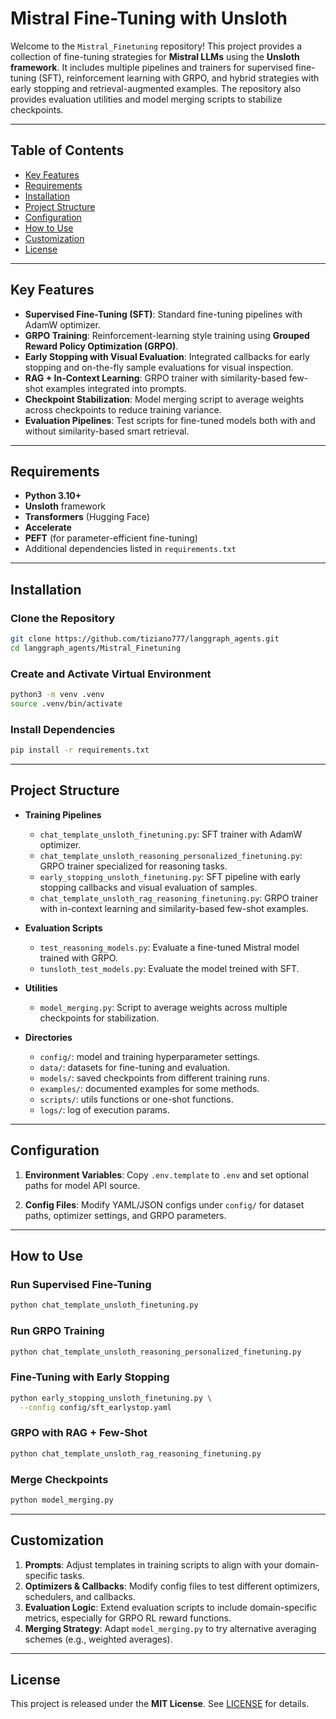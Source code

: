 # Mistral Fine-Tuning with Unsloth

Welcome to the `Mistral_Finetuning` repository!
This project provides a collection of fine-tuning strategies for **Mistral LLMs** using the **Unsloth framework**. It includes multiple pipelines and trainers for supervised fine-tuning (SFT), reinforcement learning with GRPO, and hybrid strategies with early stopping and retrieval-augmented examples. The repository also provides evaluation utilities and model merging scripts to stabilize checkpoints.

---

## Table of Contents

* [Key Features](#key-features)
* [Requirements](#requirements)
* [Installation](#installation)
* [Project Structure](#project-structure)
* [Configuration](#configuration)
* [How to Use](#how-to-use)
* [Customization](#customization)
* [License](#license)

---

## Key Features

* **Supervised Fine-Tuning (SFT)**: Standard fine-tuning pipelines with AdamW optimizer.
* **GRPO Training**: Reinforcement-learning style training using **Grouped Reward Policy Optimization (GRPO)**.
* **Early Stopping with Visual Evaluation**: Integrated callbacks for early stopping and on-the-fly sample evaluations for visual inspection.
* **RAG + In-Context Learning**: GRPO trainer with similarity-based few-shot examples integrated into prompts.
* **Checkpoint Stabilization**: Model merging script to average weights across checkpoints to reduce training variance.
* **Evaluation Pipelines**: Test scripts for fine-tuned models both with and without similarity-based smart retrieval.

---

## Requirements

* **Python 3.10+**
* **Unsloth** framework
* **Transformers** (Hugging Face)
* **Accelerate**
* **PEFT** (for parameter-efficient fine-tuning)
* Additional dependencies listed in `requirements.txt`

---

## Installation

### Clone the Repository

```bash
git clone https://github.com/tiziano777/langgraph_agents.git
cd langgraph_agents/Mistral_Finetuning
```

### Create and Activate Virtual Environment

```bash
python3 -m venv .venv
source .venv/bin/activate
```

### Install Dependencies

```bash
pip install -r requirements.txt
```

---

## Project Structure

* **Training Pipelines**

  * `chat_template_unsloth_finetuning.py`: SFT trainer with AdamW optimizer.
  * `chat_template_unsloth_reasoning_personalized_finetuning.py`: GRPO trainer specialized for reasoning tasks.
  * `early_stopping_unsloth_finetuning.py`: SFT pipeline with early stopping callbacks and visual evaluation of samples.
  * `chat_template_unsloth_rag_reasoning_finetuning.py`: GRPO trainer with in-context learning and similarity-based few-shot examples.

* **Evaluation Scripts**

  * `test_reasoning_models.py`: Evaluate a fine-tuned Mistral model trained with GRPO.
  * `tunsloth_test_models.py`: Evaluate the model treined with SFT.

* **Utilities**

  * `model_merging.py`: Script to average weights across multiple checkpoints for stabilization.

* **Directories**

  * `config/`: model and training hyperparameter settings.
  * `data/`: datasets for fine-tuning and evaluation.
  * `models/`: saved checkpoints from different training runs.
  * `examples/`: documented examples for some methods.
  * `scripts/`: utils functions or one-shot functions.
  * `logs/`: log of execution params.

---

## Configuration

1. **Environment Variables**: Copy `.env.template` to `.env` and set optional paths for model API source.

2. **Config Files**: Modify YAML/JSON configs under `config/` for dataset paths, optimizer settings, and GRPO parameters.

---

## How to Use

### Run Supervised Fine-Tuning

```bash
python chat_template_unsloth_finetuning.py
```

### Run GRPO Training

```bash
python chat_template_unsloth_reasoning_personalized_finetuning.py
```

### Fine-Tuning with Early Stopping

```bash
python early_stopping_unsloth_finetuning.py \
  --config config/sft_earlystop.yaml
```

### GRPO with RAG + Few-Shot

```bash
python chat_template_unsloth_rag_reasoning_finetuning.py
```

### Merge Checkpoints

```bash
python model_merging.py 
```
---

## Customization

1. **Prompts**: Adjust templates in training scripts to align with your domain-specific tasks.
2. **Optimizers & Callbacks**: Modify config files to test different optimizers, schedulers, and callbacks.
3. **Evaluation Logic**: Extend evaluation scripts to include domain-specific metrics, especially for GRPO RL reward functions.
4. **Merging Strategy**: Adapt `model_merging.py` to try alternative averaging schemes (e.g., weighted averages).

---

## License

This project is released under the **MIT License**. See [LICENSE](LICENSE) for details.
